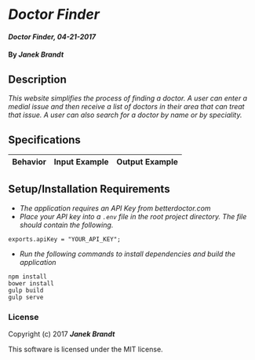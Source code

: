 # _Doctor Finder_

#### _Doctor Finder, 04-21-2017_

#### By _**Janek Brandt**_

## Description
_This website simplifies the process of finding a doctor. A user can enter a medial issue and then receive a list of doctors in their area that can treat that issue. A user can also search for a doctor by name or by speciality._


## Specifications

| Behavior                   | Input Example     | Output Example    |
| -------------------------- | -----------------:| -----------------:|



## Setup/Installation Requirements

* _The application requires an API Key from betterdoctor.com_
* _Place your API key into a `.env` file in the root project directory. The file should contain the following._
```
exports.apiKey = "YOUR_API_KEY";
```
* _Run the following commands to install dependencies and build the application_
```
npm install
bower install
gulp build
gulp serve
```

### License

Copyright (c) 2017 **_Janek Brandt_**

This software is licensed under the MIT license.
